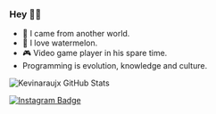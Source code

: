 ### Hey 👊🏼

- 🌌  I came from another world.
- 🍉  I love watermelon. 
- 🎮  Video game player in his spare time.  
- Programming is evolution, knowledge and culture.


![Kevinaraujx GitHub Stats](https://kevinaraujx-github-readme-stats-kevinaraujx.vercel.app/api?username=kevinaraujx&show_icons=true)

[![Instagram Badge](https://img.shields.io/badge/-Kevin%20Araujo-6633cc?style=flat-square&logo=Intagram&logoColor=white&link=https://www.instagram.com/kevinaraujx/)](//www.instagram.com/kevinaraujx/) 
